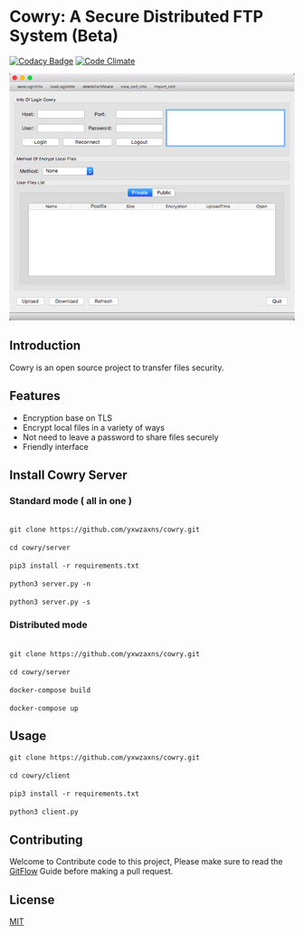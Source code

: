 # Cowry: A Secure Distributed FTP System (Beta)

[![Codacy Badge](https://api.codacy.com/project/badge/Grade/8290e2c0bc824966948f26cfbbf6eb23)](https://www.codacy.com/app/yxwzaxns/cowry?utm_source=github.com&utm_medium=referral&utm_content=yxwzaxns/cowry&utm_campaign=badger)
[![Code Climate](https://codeclimate.com/github/yxwzaxns/cowry/badges/gpa.svg)](https://codeclimate.com/github/yxwzaxns/cowry)

![](docs/cowry.png)

## Introduction

Cowry is an open source project to transfer files security.

## Features
* Encryption base on TLS
* Encrypt local files in a variety of ways
* Not need to leave a password to share files securely
* Friendly interface


## Install Cowry Server
### Standard mode ( all in one )
```

git clone https://github.com/yxwzaxns/cowry.git

cd cowry/server

pip3 install -r requirements.txt

python3 server.py -n

python3 server.py -s

```
### Distributed mode
```

git clone https://github.com/yxwzaxns/cowry.git

cd cowry/server

docker-compose build

docker-compose up

```


## Usage
```
git clone https://github.com/yxwzaxns/cowry.git

cd cowry/client

pip3 install -r requirements.txt

python3 client.py
```

## Contributing
Welcome to Contribute code to this project, Please make sure to read the [GitFlow](https://datasift.github.io/gitflow/IntroducingGitFlow.html) Guide before making a pull request.

## License
[MIT](https://opensource.org/licenses/MIT)
